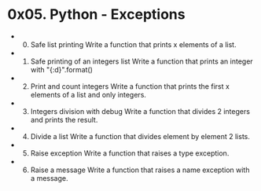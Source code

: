 # 0x05. Python - Exceptions

* 0. Safe list printing
Write a function that prints x elements of a list.

* 1. Safe printing of an integers list
Write a function that prints an integer with "{:d}".format()

* 2. Print and count integers 
Write a function that prints the first x elements of a list and only integers.

* 3. Integers division with debug 
Write a function that divides 2 integers and prints the result.

* 4. Divide a list
Write a function that divides element by element 2 lists.

* 5. Raise exception
Write a function that raises a type exception.

* 6. Raise a message
Write a function that raises a name exception with a message.
